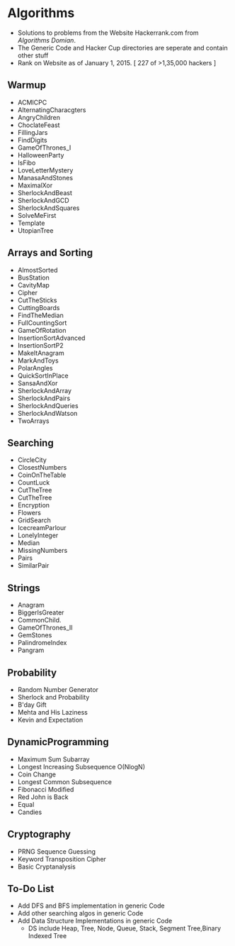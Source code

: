 Algorithms
===========
 - Solutions to problems from the Website Hackerrank.com from *Algorithms Domian*. 
 - The Generic Code and Hacker Cup directories are seperate and contain other stuff
 - Rank on Website as of January 1, 2015. [ 227 of >1,35,000 hackers ] 

Warmup
--------
- ACMICPC 
- AlternatingCharacgters
- AngryChildren
- ChoclateFeast
- FillingJars
- FindDigits
- GameOfThrones_I
- HalloweenParty
- IsFibo
- LoveLetterMystery
- ManasaAndStones
- MaximalXor
- SherlockAndBeast
- SherlockAndGCD
- SherlockAndSquares
- SolveMeFirst
- Template
- UtopianTree

Arrays and Sorting
-------------------
- AlmostSorted
- BusStation
- CavityMap
- Cipher
- CutTheSticks
- CuttingBoards
- FindTheMedian
- FullCountingSort
- GameOfRotation
- InsertionSortAdvanced
- InsertionSortP2
- MakeItAnagram
- MarkAndToys
- PolarAngles
- QuickSortInPlace
- SansaAndXor
- SherlockAndArray
- SherlockAndPairs
- SherlockAndQueries
- SherlockAndWatson
- TwoArrays 	

Searching
----------
- CircleCity
-	ClosestNumbers
-	CoinOnTheTable
-	CountLuck
-	CutTheTree
-	CutTheTree
-	Encryption
-	Flowers
-	GridSearch
-	IcecreamParlour
-	LonelyInteger
-	Median
-	MissingNumbers
-	Pairs
-	SimilarPair

Strings
--------
- Anagram
- BiggerIsGreater
-	CommonChild.
-	GameOfThrones_II
-	GemStones
-	PalindromeIndex
-	Pangram

Probability
------------
- Random Number Generator
- Sherlock and Probability
- B'day Gift
- Mehta and His Laziness
- Kevin and Expectation

DynamicProgramming
-------------------
- Maximum Sum Subarray
- Longest Increasing Subsequence O(NlogN)
- Coin Change
- Longest Common Subsequence
- Fibonacci Modified
- Red John is Back
- Equal
- Candies


Cryptography
-------------
- PRNG Sequence Guessing
- Keyword Transposition Cipher
- Basic Cryptanalysis

To-Do List
-----------
- Add DFS and BFS implementation in generic Code
- Add other searching algos in generic Code
- Add Data Structure Implementations in generic Code
  - DS include Heap, Tree, Node, Queue, Stack, Segment Tree,Binary Indexed Tree
